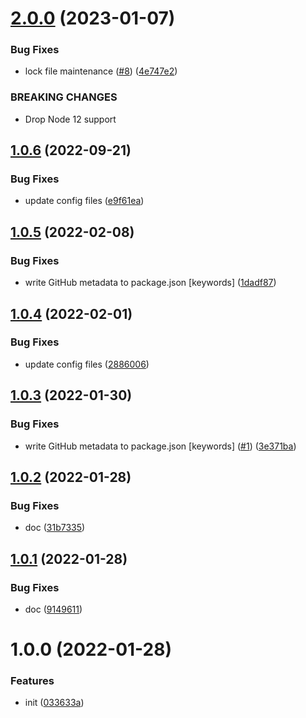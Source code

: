 # [2.0.0](https://github.com/dword-design/vue-honeypot/compare/v1.0.6...v2.0.0) (2023-01-07)


### Bug Fixes

* lock file maintenance ([#8](https://github.com/dword-design/vue-honeypot/issues/8)) ([4e747e2](https://github.com/dword-design/vue-honeypot/commit/4e747e2d521a19adf1485b0668120cb0cb7823bd))


### BREAKING CHANGES

* Drop Node 12 support

## [1.0.6](https://github.com/dword-design/vue-honeypot/compare/v1.0.5...v1.0.6) (2022-09-21)


### Bug Fixes

* update config files ([e9f61ea](https://github.com/dword-design/vue-honeypot/commit/e9f61ea71756db22a256f098a288cf9cf0bde897))

## [1.0.5](https://github.com/dword-design/vue-honeypot/compare/v1.0.4...v1.0.5) (2022-02-08)


### Bug Fixes

* write GitHub metadata to package.json [keywords] ([1dadf87](https://github.com/dword-design/vue-honeypot/commit/1dadf87783be49ac0972f3be6b675aab0290afa4))

## [1.0.4](https://github.com/dword-design/vue-honeypot/compare/v1.0.3...v1.0.4) (2022-02-01)


### Bug Fixes

* update config files ([2886006](https://github.com/dword-design/vue-honeypot/commit/2886006e20011ac54f3a60896b2582e8d00e5089))

## [1.0.3](https://github.com/dword-design/vue-honeypot/compare/v1.0.2...v1.0.3) (2022-01-30)


### Bug Fixes

* write GitHub metadata to package.json [keywords] ([#1](https://github.com/dword-design/vue-honeypot/issues/1)) ([3e371ba](https://github.com/dword-design/vue-honeypot/commit/3e371baa557b8bbdf1806a5d3fed86309cdcb988))

## [1.0.2](https://github.com/dword-design/vue-honeypot/compare/v1.0.1...v1.0.2) (2022-01-28)


### Bug Fixes

* doc ([31b7335](https://github.com/dword-design/vue-honeypot/commit/31b7335cc08b5f3bf7ee9da1ff7d28ec6fd43a3c))

## [1.0.1](https://github.com/dword-design/vue-honeypot/compare/v1.0.0...v1.0.1) (2022-01-28)


### Bug Fixes

* doc ([9149611](https://github.com/dword-design/vue-honeypot/commit/9149611e8e4f72b7430bf26d65a6e46a79ff0e06))

# 1.0.0 (2022-01-28)


### Features

* init ([033633a](https://github.com/dword-design/vue-honeypot/commit/033633a60bd3894292facb37fb0a1c919802c67f))
